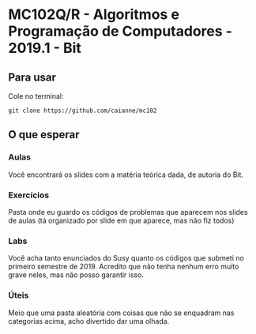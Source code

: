 # MC102Q/R - Algoritmos e Programação de Computadores - 2019.1 - Bit

## Para usar

Cole no terminal:

```git clone https://github.com/caianne/mc102```

## O que esperar

### Aulas

Você encontrará os slides com a matéria teórica dada, de autoria do Bit.

### Exercícios

Pasta onde eu guardo os códigos de problemas que aparecem nos slides de aulas (tá organizado por slide em que aparece, mas não fiz todos)

### Labs

Você acha tanto enunciados do Susy quanto os códigos que submeti no primeiro semestre de 2019. Acredito que não tenha nenhum erro muito grave neles, mas não posso garantir isso.

### Úteis

Meio que uma pasta aleatória com coisas que não se enquadram nas categorias acima, acho divertido dar uma olhada.

